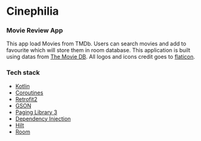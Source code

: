 # Cinephilia

<h3>Movie Review App</h3>

This app load Movies from TMDb. Users can search movies and add to favourite which will store them in room database.
This application is built using datas from [The Movie DB](https://developers.themoviedb.org/3).
All logos and icons credit goes to [flaticon](https://www.flaticon.com/).

<h3>Tech stack</h3>

- [Kotlin](https://kotlinlang.org/)
- [Coroutines](https://kotlinlang.org/docs/reference/coroutines-overview.html)
- [Retrofit2](https://github.com/square/retrofit)
- [GSON](https://github.com/google/gson)
- [Paging Library 3](https://developer.android.com/topic/libraries/architecture/paging)
- [Dependency Injection](https://developer.android.com/training/dependency-injection)
- [Hilt](https://dagger.dev/hilt/)
- [Room](https://developer.android.com/topic/libraries/architecture/room)

